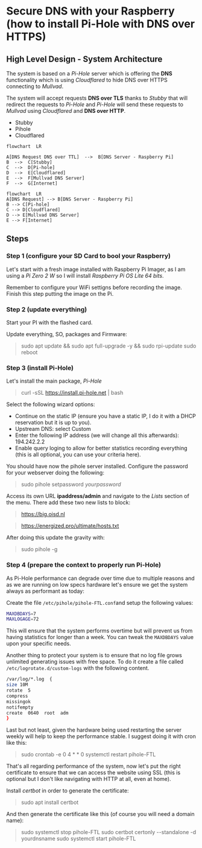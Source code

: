 # Secure DNS with your Raspberry (how to install Pi-Hole with DNS over HTTPS)

## High Level Design - System Architecture
The system is based on a *Pi-Hole* server which is offering the **DNS** functionality which is using *Cloudflared* to hide DNS over HTTPS connecting to *Mullvad*.

The system will accept requests **DNS over TLS** thanks to *Stubby* that will redirect the requests to *Pi-Hole* and *Pi-Hole* will send these requests to *Mullvad* using *Cloudflared* and **DNS over HTTP**.

* Stubby
* Pihole
* Cloudflared

```mermaid
flowchart  LR

A[DNS Request DNS over TTL]  -->  B[DNS Server - Raspberry Pi]
B  -->  C[Stubby]
C  -->  D[Pi-hole]
D  -->  E[Cloudflared]
E  -->  F[Mullvad DNS Server]
F  -->  G[Internet]
```

```mermaid
flowchart  LR
A[DNS Request] --> B[DNS Server - Raspberry Pi]
B --> C[Pi-hole]
C --> D[Cloudflared]
D --> E[Mullvad DNS Server]
E --> F[Internet]
```

## Steps

### Step 1 (configure your SD Card to bool your Raspberry)

Let's start with a fresh image installed with Raspberry Pi Imager, as I am using a *Pi Zero 2 W* so I will install *Raspberry Pi OS Lite 64 bits*.

Remember to configure your WiFi settigns before recording the image. Finish this step putting the image on the Pi.

### Step 2 (update everything)
Start your PI with the flashed card.

Update everything, SO, packages and Firmware:
> sudo apt update && sudo apt full-upgrade -y && sudo rpi-update
> sudo reboot

### Step 3 (install Pi-Hole)
Let's install the main package, *Pi-Hole*
>curl -sSL https://install.pi-hole.net | bash

Select the following wizard options:
* Continue on the static IP (ensure you have a static IP, I do it with a DHCP reservation but it is up to you).
* Upstream DNS: select Custom
* Enter the following IP address (we will change all this afterwards): 194.242.2.2
* Enable query loging to allow for better statistics recording everything (this is all optional, you can use your criteria here).

You should have now the pihole server installed. Configure the password for your webserver doing the following:
>sudo pihole setpassword *yourpassword*

Access its own URL **ipaddress/admin** and navigate to the *Lists* section of the menu. There add these two new lists to block:
>https://big.oisd.nl

>https://energized.pro/ultimate/hosts.txt

After doing this update the gravity with:
>sudo pihole -g

### Step 4 (prepare the context to properly run  Pi-Hole)
As Pi-Hole performance can degrade over time due to multiple reasons and as we are running on low specs hardware let's ensure we get the system always as performant as today:

Create the file `/etc/pihole/pihole-FTL.conf`and setup the following values:

```  bash
MAXDBDAYS=7
MAXLOGAGE=72
```
This will ensure that the system performs overtime but will prevent us from having statistics for longer than a week. You can  tweak the `MAXDBDAYS` value upon your specific needs.

Another thing to protect your system is to ensure that  no log file grows unlimited generating issues with free space. To do it create a file called `/etc/logrotate.d/custom-logs` with the following content.

``` bash
/var/log/*.log  {
size 10M
rotate  5
compress
missingok
notifempty
create  0640  root  adm
}
```
Last but not least, given the hardware being used restarting the server weekly will help to keep the performance stable. I suggest doing it with cron like this:
>sudo crontab -e
>0 4 * * 0 systemctl restart pihole-FTL

That's all regarding performance of the system, now let's put the right certificate to ensure that we can access the website using SSL (this is optional but I don't like navigating with HTTP at all, even at home).

Install *certbot* in order to generate the certificate:
>sudo apt install certbot

And then generate the certificate like this (of course you will need a domain name):
>sudo systemctl stop pihole-FTL
>sudo certbot certonly --standalone -d yourdnsname
>sudo systemctl start pihole-FTL
